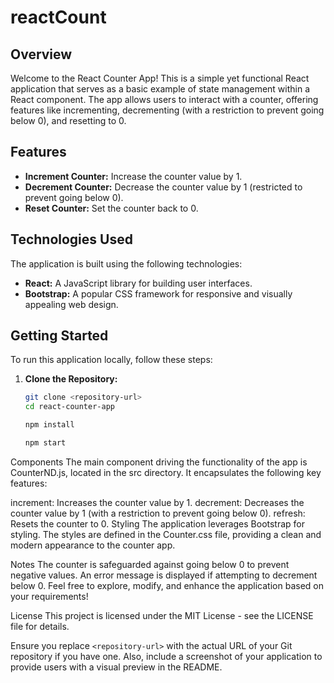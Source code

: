 # reactCount


## Overview

Welcome to the React Counter App! This is a simple yet functional React application that serves as a basic example of state management within a React component. The app allows users to interact with a counter, offering features like incrementing, decrementing (with a restriction to prevent going below 0), and resetting to 0.

## Features

- **Increment Counter:** Increase the counter value by 1.
- **Decrement Counter:** Decrease the counter value by 1 (restricted to prevent going below 0).
- **Reset Counter:** Set the counter back to 0.

## Technologies Used

The application is built using the following technologies:

- **React:** A JavaScript library for building user interfaces.
- **Bootstrap:** A popular CSS framework for responsive and visually appealing web design.

## Getting Started

To run this application locally, follow these steps:

1. **Clone the Repository:**

   ```bash
   git clone <repository-url>
   cd react-counter-app

   npm install

   npm start
Components
The main component driving the functionality of the app is CounterND.js, located in the src directory. It encapsulates the following key features:

increment: Increases the counter value by 1.
decrement: Decreases the counter value by 1 (with a restriction to prevent going below 0).
refresh: Resets the counter to 0.
Styling
The application leverages Bootstrap for styling. The styles are defined in the Counter.css file, providing a clean and modern appearance to the counter app.

Notes
The counter is safeguarded against going below 0 to prevent negative values.
An error message is displayed if attempting to decrement below 0.
Feel free to explore, modify, and enhance the application based on your requirements!

License
This project is licensed under the MIT License - see the LICENSE file for details.

Ensure you replace `<repository-url>` with the actual URL of your Git repository if you have one. Also, include a screenshot of your application to provide users with a visual preview in the README.

